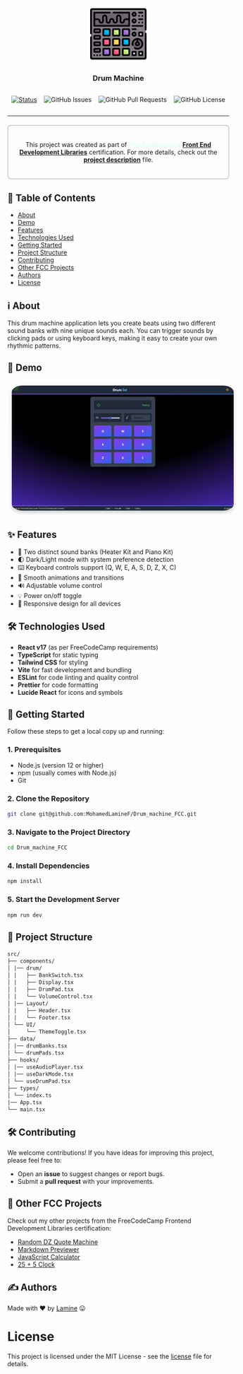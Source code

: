 <p align="center">
  <a href="" rel="noopener">
 <img width=128px height=128px src="./public/drumMachine.png" alt="Drum Machine"></a>
</p>

<h3 align="center">Drum Machine</h3>

<div align="center"  style="display:flex; align-items:center; gap:1rem; flex-wrap:wrap; justify-content:center" >
<div>

[![Status](https://img.shields.io/badge/status-active-success.svg?style=for-the-badge&color=red)]()

</div>

<div>

![GitHub Issues](https://img.shields.io/github/issues/mohamedLamineF/Drum_machine_FCC?style=for-the-badge)

</div>

<div>

![GitHub Pull Requests](https://img.shields.io/github/issues-pr/MohamedLamineF/Drum_machine_FCC?style=for-the-badge)

</div>

<div>

![GitHub License](https://img.shields.io/github/license/MohamedLamineF/Drum_machine_FCC?style=for-the-badge&color=blue)

</div>
</div>

---

<div align="center" style="border: 2px solid #ccc; border-radius: 8px; padding: 20px; margin: 20px 0;">

This project was created as part of <strong style="color:#ddffee">**FreeCodeCamp's**</strong> **[Front End Development Libraries](https://www.freecodecamp.org/certification/MohamedLamineF/front-end-development-libraries)** certification. For more details, check out the **[project description](project-description.md)** file.

</div>

## 📝 Table of Contents

- [About](#about)
- [Demo](#demo)
- [Features](#features)
- [Technologies Used](#technologies)
- [Getting Started](#getting_started)
- [Project Structure](#structure)
- [Contributing](#contributing)
- [Other FCC Projects](#others)
- [Authors](#authors)
- [License](#license)

## ℹ️ About <a name = "about"></a>

This drum machine application lets you create beats using two different sound banks with nine unique sounds each. You can trigger sounds by clicking pads or using keyboard keys, making it easy to create your own rhythmic patterns.

## 🎥 Demo <a name = "demo"></a>

<p align="center" >
  <a href="https://drumi-fcc.netlify.app/" rel="noopener">
<img src="./public/Screenshot.png" alt="Drum machine" style="border-radius:5%; margin:10px; box-shadow: 0 4px 8px rgba(0, 0, 0, 0.2);"></a>
</p>

## ✨ Features <a name = "features"></a>

- 🥁 Two distinct sound banks (Heater Kit and Piano Kit)
- 🌓 Dark/Light mode with system preference detection
- ⌨️ Keyboard controls support (Q, W, E, A, S, D, Z, X, C)
- 💅 Smooth animations and transitions
- 🔊 Adjustable volume control
- 💡 Power on/off toggle
- 📱 Responsive design for all devices

## 🛠️ Technologies Used <a name="technologies"></a>

- **React v17** (as per FreeCodeCamp requirements)
- **TypeScript** for static typing
- **Tailwind CSS** for styling
- **Vite** for fast development and bundling
- **ESLint** for code linting and quality control
- **Prettier** for code formatting
- **Lucide React** for icons and symbols

## 🏁 Getting Started <a name = "getting_started"></a>

Follow these steps to get a local copy up and running:

### 1. Prerequisites

- Node.js (version 12 or higher)
- npm (usually comes with Node.js)
- Git

### 2. Clone the Repository

```bash
git clone git@github.com:MohamedLamineF/Drum_machine_FCC.git
```

### 3. Navigate to the Project Directory

```bash
cd Drum_machine_FCC
```

### 4. Install Dependencies

```bash
npm install
```

### 5. Start the Development Server

```bash
npm run dev
```

## 🌳 Project Structure <a name="structure"></a>

```
src/
├── components/
│ |── drum/
│ |   ├── BankSwitch.tsx
│ |   ├── Display.tsx
│ |   ├── DrumPad.tsx
│ |   └── VolumeControl.tsx
│ |── Layout/
│ |   ├── Header.tsx
│ |   └── Footer.tsx
│ └── UI/
│     └── ThemeToggle.tsx
├── data/
│ |── drumBanks.tsx
│ └── drumPads.tsx
├── hooks/
│ |── useAudioPlayer.tsx
│ |── useDarkMode.tsx
│ └── useDrumPad.tsx
├── types/
│ └── index.ts
|── App.tsx
└── main.tsx
```

## 🛠️ Contributing <a name="contributing"></a>

We welcome contributions! If you have ideas for improving this project, please feel free to:

- Open an **issue** to suggest changes or report bugs.
- Submit a **pull request** with your improvements.

## 🎯 Other FCC Projects <a name="others"></a>

Check out my other projects from the FreeCodeCamp Frontend Development Libraries certification:

- [Random DZ Quote Machine](https://github.com/MohamedLamineF/Random-DZ-Quote-Machine)
- [Markdown Previewer](https://github.com/MohamedLamineF/markdown-previewer-FCC)
- [JavaScript Calculator](https://github.com/MohamedLamineF/JavaScriptCalculatorFCC)
- [25 + 5 Clock](https://github.com/MohamedLamineF/25-5Clock_FCC)

## ✍️ Authors <a name = "authors"></a>

Made with ❤️ by [Lamine](https://github.com/MohamedLamineF) 😛

# License <a name="license"> </a>

This project is licensed under the MIT License - see the [license](LICENSE) file for details.
